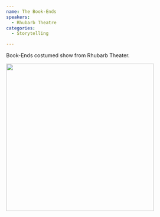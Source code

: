```yaml
---
name: The Book-Ends
speakers:
  - Rhubarb Theatre
categories:
  - Storytelling

---
```


Book-Ends costumed show from Rhubarb Theater.

<img src="../../assets/images/rhubarb-walkabout.jpeg" width=400 />